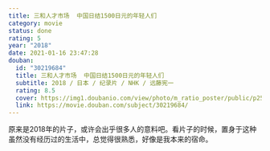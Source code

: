 ```yaml
---
title: 三和人才市场  中国日结1500日元的年轻人们
category: movie
status: done
rating: 5
year: "2018"
date: 2021-01-16 23:47:28
douban:
  id: "30219684"
  title: 三和人才市场  中国日结1500日元的年轻人们
  subtitle: 2018 / 日本 / 纪录片 / NHK / 远藤宪一
  rating: 8.5
  cover: https://img1.doubanio.com/view/photo/m_ratio_poster/public/p2523903829.jpg
  link: https://movie.douban.com/subject/30219684/
---
```


原来是2018年的片子，或许会出乎很多人的意料吧。看片子的时候，置身于这种虽然没有经历过的生活中，总觉得很熟悉，好像是我本来的宿命。
